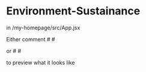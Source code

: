 # Environment-Sustainance

in /my-homepage/src/App.jsx

Either comment 
#<Navbar/>
#<Home/>

or
#<Navbar/>
#<Quiz/>

to preview what it looks like
